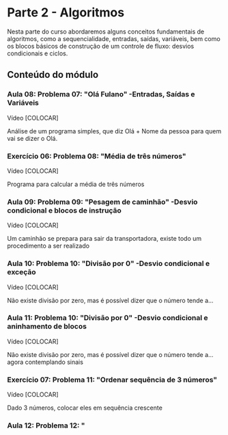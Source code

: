 # Parte 2 - Algoritmos

Nesta parte do curso abordaremos alguns conceitos fundamentais de algoritmos, como a sequencialidade, entradas, saídas, variáveis, bem como os blocos básicos de construção de um controle de fluxo: desvios condicionais e ciclos.

## Conteúdo do módulo

### Aula 08: Problema 07: "Olá Fulano" -Entradas, Saídas e Variáveis
Vídeo [COLOCAR]

Análise de um programa simples, que diz Olá + Nome da pessoa para quem vai se dizer o Olá.

### Exercício 06: Problema 08: "Média de três números"
Vídeo [COLOCAR]

Programa para calcular a média de três números

### Aula 09: Problema 09: "Pesagem de caminhão" -Desvio condicional e blocos de instrução
Vídeo [COLOCAR]

Um caminhão se prepara para sair da transportadora, existe todo um procedimento a ser realizado

### Aula 10: Problema 10: "Divisão por 0" -Desvio condicional e exceção
Vídeo [COLOCAR]

Não existe divisão por zero, mas é possível dizer que o número tende a...

### Aula 11: Problema 10: "Divisão por 0" -Desvio condicional e aninhamento de blocos
Vídeo [COLOCAR]

Não existe divisão por zero, mas é possível dizer que o número tende a... agora contemplando sinais

### Exercício 07: Problema 11: "Ordenar sequência de 3 números"
Vídeo [COLOCAR]

Dado 3 números, colocar eles em sequência crescente

### Aula 12: Problema 12: "
